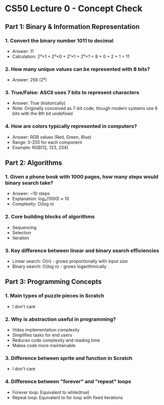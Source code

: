 # CS50 Lecture 0 - Concept Check

## Part 1: Binary & Information Representation

### 1. Convert the binary number 1011 to decimal
- Answer: 11
- Calculation: 2³×1 + 2²×0 + 2¹×1 + 2⁰×1 = 8 + 0 + 2 + 1 = 11

### 2. How many unique values can be represented with 8 bits?
- Answer: 256 (2⁸)

### 3. True/False: ASCII uses 7 bits to represent characters
- Answer: True (historically)
- Note: Originally conceived as 7-bit code, though modern systems use 8 bits with the 8th bit undefined

### 4. How are colors typically represented in computers?
- Answer: RGB values (Red, Green, Blue)
- Range: 0-255 for each component
- Example: RGB(12, 123, 234)

## Part 2: Algorithms

### 1. Given a phone book with 1000 pages, how many steps would binary search take?
- Answer: ~10 steps
- Explanation: log₂(1000) ≈ 10
- Complexity: O(log n)

### 2. Core building blocks of algorithms
- Sequencing
- Selection
- Iteration

### 3. Key difference between linear and binary search efficiencies
- Linear search: O(n) - grows proportionally with input size
- Binary search: O(log n) - grows logarithmically

## Part 3: Programming Concepts

### 1. Main types of puzzle pieces in Scratch
- I don't care

### 2. Why is abstraction useful in programming?
- Hides implementation complexity
- Simplifies tasks for end users
- Reduces code complexity and reading time
- Makes code more maintainable

### 3. Difference between sprite and function in Scratch
- I don't care

### 4. Difference between "forever" and "repeat" loops
- Forever loop: Equivalent to while(true)
- Repeat loop: Equivalent to for loop with fixed iterations
